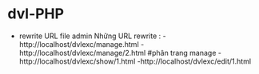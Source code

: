 # dvl-PHP
- rewrite URL file admin
Những URL rewrite :
  -http://localhost/dvlexc/manage.html
  -http://localhost/dvlexc/manage/2.html #phân trang manage
  -http://localhost/dvlexc/show/1.html
  -http://localhost/dvlexc/edit/1.html
